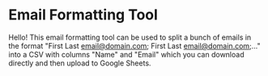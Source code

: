 # Email Formatting Tool
Hello! This email formatting tool can be used to split a bunch of emails in the format "First Last <email@domain.com>; First Last <email@domain.com>;..." into a CSV with columns "Name" and "Email" which you can download directly and then upload to Google Sheets. 
